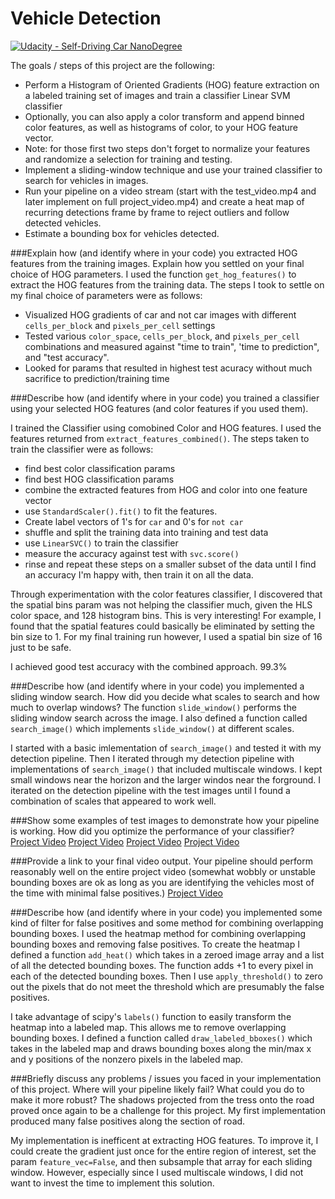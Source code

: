 # Vehicle Detection
[![Udacity - Self-Driving Car NanoDegree](https://s3.amazonaws.com/udacity-sdc/github/shield-carnd.svg)](http://www.udacity.com/drive)

The goals / steps of this project are the following:

* Perform a Histogram of Oriented Gradients (HOG) feature extraction on a labeled training set of images and train a classifier Linear SVM classifier
* Optionally, you can also apply a color transform and append binned color features, as well as histograms of color, to your HOG feature vector. 
* Note: for those first two steps don't forget to normalize your features and randomize a selection for training and testing.
* Implement a sliding-window technique and use your trained classifier to search for vehicles in images.
* Run your pipeline on a video stream (start with the test_video.mp4 and later implement on full project_video.mp4) and create a heat map of recurring detections frame by frame to reject outliers and follow detected vehicles.
* Estimate a bounding box for vehicles detected.

###Explain how (and identify where in your code) you extracted HOG features from the training images. Explain how you settled on your final choice of HOG parameters.
I used the function `get_hog_features()` to extract the HOG features from the training data. The steps I took to settle on my final choice of parameters were as follows:
* Visualized HOG gradients of car and not car images with different `cells_per_block` and `pixels_per_cell` settings
* Tested various `color_space`, `cells_per_block`, and `pixels_per_cell` combinations and measured against "time to train",  'time to prediction", and "test accuracy".
* Looked for params that resulted in highest test acuracy without much sacrifice to prediction/training time

###Describe how (and identify where in your code) you trained a classifier using your selected HOG features (and color features if you used them).

I trained the Classifier using comobined Color and HOG features. I used the features returned from `extract_features_combined()`. The steps taken to train the classifier were as follows:
* find best color classification params
* find best HOG classification params
* combine the extracted features from HOG and color into one feature vector
* use `StandardScaler().fit()` to fit the features.
* Create label vectors of 1's for `car` and 0's for `not car`
* shuffle and split the training data into training and test data
* use `LinearSVC()` to train the classifier
* measure the accuracy against test with `svc.score()`
* rinse and repeat these steps on a smaller subset of the data until I find an accuracy I'm happy with, then train it on all the data.

Through experimentation with the color features classifier, I discovered that the spatial bins param was not helping the classifier much, given the HLS color space, and 128 histogram bins. This is very interesting! For example, I found that the spatial features could basically be eliminated by setting the bin size to 1. For my final training run however, I used a spatial bin size of 16 just to be safe.

I achieved good test accuracy with the combined approach. 99.3% 

###Describe how (and identify where in your code) you implemented a sliding window search. How did you decide what scales to search and how much to overlap windows?
The function `slide_window()` performs the sliding window search across the image. I also defined a function called `search_image()` which implements `slide_window()` at different scales.

I started with a basic imlementation of `search_image()` and tested it with my detection pipeline. Then I iterated through my detection pipeline with implementations of `search_image()` that included multiscale windows. I kept small windows near the horizon and the larger windos near the forground. I iterated on the detection pipeline with the test images until I found a combination of scales that appeared to work well.

###Show some examples of test images to demonstrate how your pipeline is working. How did you optimize the performance of your classifier?
[Project Video](./output_images/)
[Project Video](./output_images/)
[Project Video](./output_images/)
[Project Video](./output_images/)

###Provide a link to your final video output. Your pipeline should perform reasonably well on the entire project video (somewhat wobbly or unstable bounding boxes are ok as long as you are identifying the vehicles most of the time with minimal false positives.)
[Project Video](./project_video_out.mp4)

###Describe how (and identify where in your code) you implemented some kind of filter for false positives and some method for combining overlapping bounding boxes.
I used the heatmap method for combining overlapping bounding boxes and removing false positives. To create the heatmap I defined a function `add_heat()` which takes in a zeroed image array and a list of all the detected bounding boxes. The function adds +1 to every pixel in each of the detected bounding boxes. Then I use `apply_threshold()` to zero out the pixels that do not meet the threshold which are presumably the false positives.

I take advantage of scipy's `labels()` function to easily transform the heatmap into a labeled map. This allows me to remove overlapping bounding boxes. I defined a function called `draw_labeled_bboxes()` which takes in the labeled map and draws bounding boxes along the min/max x and y positions of the nonzero pixels in the labeled map.

###Briefly discuss any problems / issues you faced in your implementation of this project. Where will your pipeline likely fail? What could you do to make it more robust?
The shadows projected from the tress onto the road proved once again to be a challenge for this project. My first implementation produced many false positives along the section of road. 

My implementation is inefficent at extracting HOG features. To improve it, I could create the gradient just once for the entire region of interest, set the param `feature_vec=False`, and then subsample that array for each sliding window. However, especially since I used multiscale windows, I did not want to invest the time to implement this solution.

